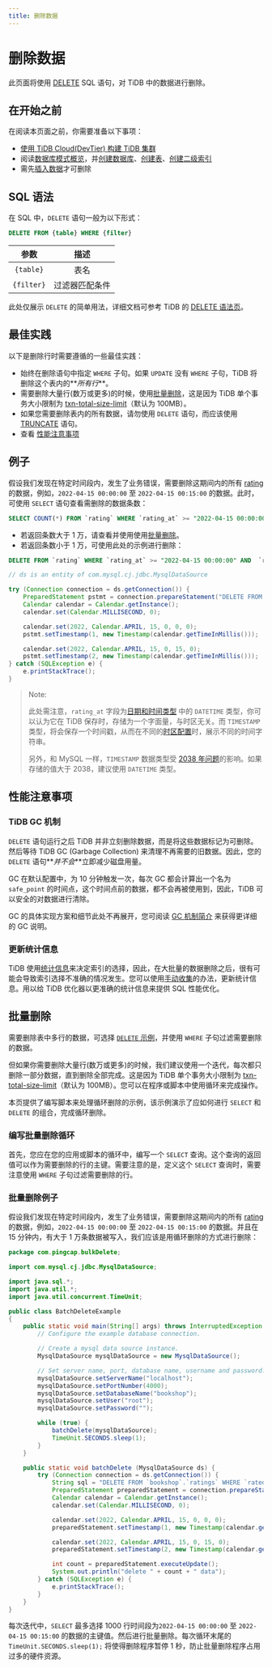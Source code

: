 ```yaml
---
title: 删除数据
---
```


# 删除数据

此页面将使用 [DELETE](https://docs.pingcap.com/zh/tidb/stable/sql-statement-delete) SQL 语句，对 TiDB 中的数据进行删除。

## 在开始之前

在阅读本页面之前，你需要准备以下事项：

- [使用 TiDB Cloud(DevTier) 构建 TiDB 集群](/develop/build-cluster-in-cloud.md)
- 阅读[数据库模式概览](/develop/schema-design-overview.md)，并[创建数据库](/develop/create-database.md)、[创建表](/develop/create-table.md)、[创建二级索引](/develop/create-secondary-indexes.md)
- 需先[插入数据](/develop/insert-data.md)才可删除

## SQL 语法

在 SQL 中，`DELETE` 语句一般为以下形式：

```sql
DELETE FROM {table} WHERE {filter}
```

|    参数    |      描述      |
| :--------: | :------------: |
| `{table}`  |      表名      |
| `{filter}` | 过滤器匹配条件 |

此处仅展示 `DELETE` 的简单用法，详细文档可参考 TiDB 的 [DELETE 语法页](https://docs.pingcap.com/zh/tidb/stable/sql-statement-delete)。

## 最佳实践

以下是删除行时需要遵循的一些最佳实践：

- 始终在删除语句中指定 `WHERE` 子句。如果 `UPDATE` 没有 `WHERE` 子句，TiDB 将删除这个表内的**_所有行_**。
- 需要删除大量行(数万或更多)的时候，使用[批量删除](#批量删除)，这是因为 TiDB 单个事务大小限制为 [txn-total-size-limit](https://docs.pingcap.com/zh/tidb/stable/tidb-configuration-file#txn-total-size-limit)（默认为 100MB）。
- 如果您需要删除表内的所有数据，请勿使用 `DELETE` 语句，而应该使用 [TRUNCATE](https://docs.pingcap.com/zh/tidb/stable/sql-statement-truncate) 语句。
- 查看 [性能注意事项](#性能注意事项)

## 例子

假设我们发现在特定时间段内，发生了业务错误，需要删除这期间内的所有 [rating](/develop/bookshop-schema-design.md#ratings-表) 的数据，例如，`2022-04-15 00:00:00` 至 `2022-04-15 00:15:00` 的数据。此时，可使用 `SELECT` 语句查看需删除的数据条数：

```sql
SELECT COUNT(*) FROM `rating` WHERE `rating_at` >= "2022-04-15 00:00:00" AND  `rating_at` <= "2022-04-15 00:15:00";
```

- 若返回条数大于 1 万，请查看并使用使用[批量删除](#批量删除)。
- 若返回条数小于 1 万，可使用此处的示例进行删除：

<SimpleTab>
<div label="SQL">

```sql
DELETE FROM `rating` WHERE `rating_at` >= "2022-04-15 00:00:00" AND  `rating_at` <= "2022-04-15 00:15:00";
```

</div>

<div label="Java">

```java
// ds is an entity of com.mysql.cj.jdbc.MysqlDataSource

try (Connection connection = ds.getConnection()) {
    PreparedStatement pstmt = connection.prepareStatement("DELETE FROM `rating` WHERE `rating_at` >= ? AND  `rating_at` <= ?");
    Calendar calendar = Calendar.getInstance();
    calendar.set(Calendar.MILLISECOND, 0);

    calendar.set(2022, Calendar.APRIL, 15, 0, 0, 0);
    pstmt.setTimestamp(1, new Timestamp(calendar.getTimeInMillis()));

    calendar.set(2022, Calendar.APRIL, 15, 0, 15, 0);
    pstmt.setTimestamp(2, new Timestamp(calendar.getTimeInMillis()));
} catch (SQLException e) {
    e.printStackTrace();
}
```

</div>
</SimpleTab>

> Note:
>
> 此处需注意，`rating_at` 字段为[日期和时间类型](https://docs.pingcap.com/zh/tidb/stable/data-type-date-and-time) 中的 `DATETIME` 类型，你可以认为它在 TiDB 保存时，存储为一个字面量，与时区无关。而 `TIMESTAMP` 类型，将会保存一个时间戳，从而在不同的[时区配置](https://docs.pingcap.com/zh/tidb/dev/configure-time-zone)时，展示不同的时间字符串。
>
> 另外，和 MySQL 一样，`TIMESTAMP` 数据类型受 [2038 年问题](https://zh.wikipedia.org/wiki/2038%E5%B9%B4%E9%97%AE%E9%A2%98)的影响。如果存储的值大于 2038，建议使用 `DATETIME` 类型。

## 性能注意事项

### TiDB GC 机制

`DELETE` 语句运行之后 TiDB 并非立刻删除数据，而是将这些数据标记为可删除。然后等待 TiDB GC (Garbage Collection) 来清理不再需要的旧数据。因此，您的 `DELETE` 语句**_并不会_**立即减少磁盘用量。

GC 在默认配置中，为 10 分钟触发一次，每次 GC 都会计算出一个名为 `safe_point` 的时间点，这个时间点前的数据，都不会再被使用到，因此，TiDB 可以安全的对数据进行清除。

GC 的具体实现方案和细节此处不再展开，您可阅读 [GC 机制简介](https://docs.pingcap.com/zh/tidb/stable/garbage-collection-overview) 来获得更详细的 GC 说明。

### 更新统计信息

TiDB 使用[统计信息](https://docs.pingcap.com/zh/tidb/stable/statistics)来决定索引的选择，因此，在大批量的数据删除之后，很有可能会导致索引选择不准确的情况发生。您可以使用[手动收集](https://docs.pingcap.com/zh/tidb/stable/statistics#%E6%89%8B%E5%8A%A8%E6%94%B6%E9%9B%86)的办法，更新统计信息。用以给 TiDB 优化器以更准确的统计信息来提供 SQL 性能优化。

## 批量删除

需要删除表中多行的数据，可选择 [`DELETE` 示例](#例子)，并使用 `WHERE` 子句过滤需要删除的数据。

但如果你需要删除大量行(数万或更多)的时候，我们建议使用一个迭代，每次都只删除一部分数据，直到删除全部完成。这是因为 TiDB 单个事务大小限制为 [txn-total-size-limit](https://docs.pingcap.com/zh/tidb/stable/tidb-configuration-file#txn-total-size-limit)（默认为 100MB）。您可以在程序或脚本中使用循环来完成操作。

本页提供了编写脚本来处理循环删除的示例，该示例演示了应如何进行 `SELECT` 和 `DELETE` 的组合，完成循环删除。

### 编写批量删除循环

首先，您应在您的应用或脚本的循环中，编写一个 `SELECT` 查询。这个查询的返回值可以作为需要删除的行的主键。需要注意的是，定义这个 `SELECT` 查询时，需要注意使用 `WHERE` 子句过滤需要删除的行。

### 批量删除例子

假设我们发现在特定时间段内，发生了业务错误，需要删除这期间内的所有 [rating](/develop/bookshop-schema-design.md#ratings-表) 的数据，例如，`2022-04-15 00:00:00` 至 `2022-04-15 00:15:00` 的数据。并且在 15 分钟内，有大于 1 万条数据被写入，我们应该是用循环删除的方式进行删除：

<SimpleTab>
<div label="Java">

```java
package com.pingcap.bulkDelete;

import com.mysql.cj.jdbc.MysqlDataSource;

import java.sql.*;
import java.util.*;
import java.util.concurrent.TimeUnit;

public class BatchDeleteExample
{
    public static void main(String[] args) throws InterruptedException {
        // Configure the example database connection.

        // Create a mysql data source instance.
        MysqlDataSource mysqlDataSource = new MysqlDataSource();

        // Set server name, port, database name, username and password.
        mysqlDataSource.setServerName("localhost");
        mysqlDataSource.setPortNumber(4000);
        mysqlDataSource.setDatabaseName("bookshop");
        mysqlDataSource.setUser("root");
        mysqlDataSource.setPassword("");

        while (true) {
            batchDelete(mysqlDataSource);
            TimeUnit.SECONDS.sleep(1);
        }
    }

    public static void batchDelete (MysqlDataSource ds) {
        try (Connection connection = ds.getConnection()) {
            String sql = "DELETE FROM `bookshop`.`ratings` WHERE `rated_at` >= ? AND  `rated_at` <= ? LIMIT 1000";
            PreparedStatement preparedStatement = connection.prepareStatement(sql);
            Calendar calendar = Calendar.getInstance();
            calendar.set(Calendar.MILLISECOND, 0);

            calendar.set(2022, Calendar.APRIL, 15, 0, 0, 0);
            preparedStatement.setTimestamp(1, new Timestamp(calendar.getTimeInMillis()));

            calendar.set(2022, Calendar.APRIL, 15, 0, 15, 0);
            preparedStatement.setTimestamp(2, new Timestamp(calendar.getTimeInMillis()));

            int count = preparedStatement.executeUpdate();
            System.out.println("delete " + count + " data");
        } catch (SQLException e) {
            e.printStackTrace();
        }
    }
}
```

每次迭代中，`SELECT` 最多选择 1000 行时间段为`2022-04-15 00:00:00` 至 `2022-04-15 00:15:00` 的数据的主键值。然后进行批量删除。每次循环末尾的 `TimeUnit.SECONDS.sleep(1);` 将使得删除程序暂停 1 秒，防止批量删除程序占用过多的硬件资源。

</div>
</SimpleTab>
